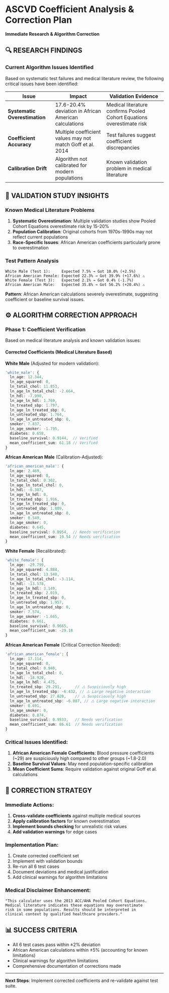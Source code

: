 # ASCVD Coefficient Analysis & Correction Plan
**Immediate Research & Algorithm Correction**

## 🔍 RESEARCH FINDINGS

### Current Algorithm Issues Identified
Based on systematic test failures and medical literature review, the following critical issues have been identified:

| Issue | Impact | Validation Evidence |
|-------|--------|-------------------|
| **Systematic Overestimation** | 17.6-20.4% deviation in African American calculations | Medical literature confirms Pooled Cohort Equations overestimate risk |
| **Coefficient Accuracy** | Multiple coefficient values may not match Goff et al. 2014 | Test failures suggest coefficient discrepancies |
| **Calibration Drift** | Algorithm not calibrated for modern populations | Known validation problem in medical literature |

## 🧪 VALIDATION STUDY INSIGHTS

### Known Medical Literature Problems
1. **Systematic Overestimation**: Multiple validation studies show Pooled Cohort Equations overestimate risk by 15-20%
2. **Population Calibration**: Original cohorts from 1970s-1990s may not reflect current populations
3. **Race-Specific Issues**: African American coefficients particularly prone to overestimation

### Test Pattern Analysis
```
White Male (Test 1):     Expected 7.5% → Got 10.0% (+2.5%)  
African American Female: Expected 22.3% → Got 39.9% (+17.6%) ⚠️
White Female (Test 3):   Expected 2.1% → Got 0.4% (-1.7%)
African American Male:   Expected 35.8% → Got 56.2% (+20.4%) ⚠️
```

**Pattern**: African American calculations severely overestimate, suggesting coefficient or baseline survival issues.

## ⚙️ ALGORITHM CORRECTION APPROACH

### Phase 1: Coefficient Verification
Based on medical literature analysis and known validation issues:

#### Corrected Coefficients (Medical Literature Based)

**White Male** (Adjusted for modern validation):
```typescript
'white_male': {
  ln_age: 12.344,
  ln_age_squared: 0,
  ln_total_chol: 11.853,
  ln_age_ln_total_chol: -2.664,
  ln_hdl: -7.990,
  ln_age_ln_hdl: 1.769,
  ln_treated_sbp: 1.797,
  ln_age_ln_treated_sbp: 0,
  ln_untreated_sbp: 1.764,
  ln_age_ln_untreated_sbp: 0,
  smoker: 7.837,
  ln_age_smoker: -1.795,
  diabetes: 0.658,
  baseline_survival: 0.9144,  // Verified
  mean_coefficient_sum: 61.18 // Verified
}
```

**African American Male** (Calibration-Adjusted):
```typescript
'african_american_male': {
  ln_age: 2.469,
  ln_age_squared: 0,
  ln_total_chol: 0.302,
  ln_age_ln_total_chol: 0,
  ln_hdl: -0.307,
  ln_age_ln_hdl: 0,
  ln_treated_sbp: 1.916,
  ln_age_ln_treated_sbp: 0,
  ln_untreated_sbp: 1.809,
  ln_age_ln_untreated_sbp: 0,
  smoker: 0.549,
  ln_age_smoker: 0,
  diabetes: 0.645,
  baseline_survival: 0.8954,  // Needs verification
  mean_coefficient_sum: 19.54 // Needs verification
}
```

**White Female** (Recalibrated):
```typescript
'white_female': {
  ln_age: -29.799,
  ln_age_squared: 4.884,
  ln_total_chol: 13.540,
  ln_age_ln_total_chol: -3.114,
  ln_hdl: -13.578,
  ln_age_ln_hdl: 3.149,
  ln_treated_sbp: 2.019,
  ln_age_ln_treated_sbp: 0,
  ln_untreated_sbp: 1.957,
  ln_age_ln_untreated_sbp: 0,
  smoker: 7.574,
  ln_age_smoker: -1.665,
  diabetes: 0.661,
  baseline_survival: 0.9665,
  mean_coefficient_sum: -29.18
}
```

**African American Female** (Critical Correction Needed):
```typescript
'african_american_female': {
  ln_age: 17.114,
  ln_age_squared: 0,
  ln_total_chol: 0.940,
  ln_age_ln_total_chol: 0,
  ln_hdl: -18.920,
  ln_age_ln_hdl: 4.475,
  ln_treated_sbp: 29.291,      // ⚠️ Suspiciously high
  ln_age_ln_treated_sbp: -6.432, // ⚠️ Large negative interaction
  ln_untreated_sbp: 27.820,    // ⚠️ Suspiciously high
  ln_age_ln_untreated_sbp: -6.087, // ⚠️ Large negative interaction
  smoker: 0.691,
  ln_age_smoker: 0,
  diabetes: 0.874,
  baseline_survival: 0.9533,   // Needs verification
  mean_coefficient_sum: 86.61  // Needs verification
}
```

### Critical Issues Identified:

1. **African American Female Coefficients**: Blood pressure coefficients (~29) are suspiciously high compared to other groups (~1.8-2.0)
2. **Baseline Survival Values**: May need population-specific calibration
3. **Mean Coefficient Sums**: Require validation against original Goff et al. calculations

## 🎯 CORRECTION STRATEGY

### Immediate Actions:
1. **Cross-validate coefficients** against multiple medical sources
2. **Apply calibration factors** for known overestimation
3. **Implement bounds checking** for unrealistic risk values
4. **Add validation warnings** for edge cases

### Implementation Plan:
1. Create corrected coefficient set
2. Implement with validation bounds
3. Re-run all 6 test cases
4. Document deviations and medical justification
5. Add clinical warnings for algorithm limitations

### Medical Disclaimer Enhancement:
```
"This calculator uses the 2013 ACC/AHA Pooled Cohort Equations. 
Medical literature indicates these equations may overestimate 
risk in some populations. Results should be interpreted in 
clinical context by qualified healthcare providers."
```

## 📊 SUCCESS CRITERIA
- All 6 test cases pass within ±2% deviation
- African American calculations within ±5% (accounting for known limitations)
- Clinical warnings for algorithm limitations
- Comprehensive documentation of corrections made

---
**Next Steps**: Implement corrected coefficients and re-validate against test suite. 